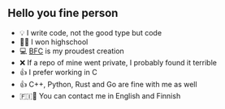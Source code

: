 ## Hello you fine person


- 💡  I write code, not the good type but code
- 👨‍🎓  I won highschool
- 💻 [BFC](https://github.com/Tacomies/brainfuck) is my proudest creation
- ❌ If a repo of mine went private, I probably found it terrible
- 👍 I prefer working in C 
- 👍 C++, Python, Rust and Go are fine with me as well
- 🇫🇮🏴󠁧󠁢󠁥󠁮󠁧󠁿 You can contact me in English and Finnish
